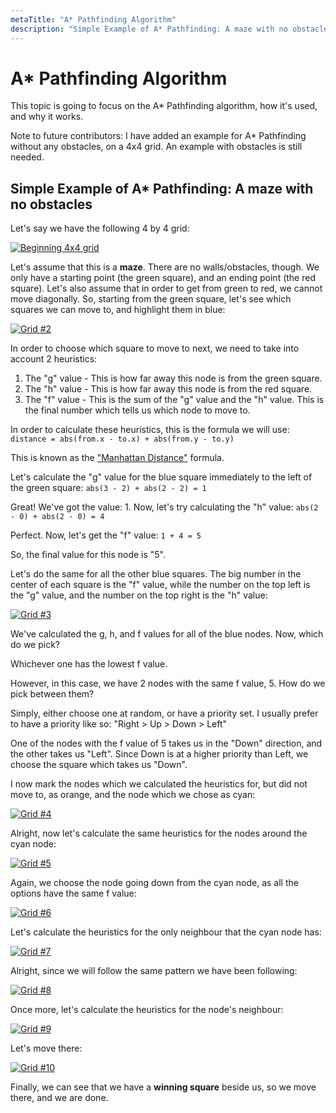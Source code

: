 ```yaml
---
metaTitle: "A* Pathfinding Algorithm"
description: "Simple Example of A* Pathfinding: A maze with no obstacles"
---
```


# A* Pathfinding Algorithm


This topic is going to focus on the A* Pathfinding algorithm, how it's used, and why it works.

Note to future contributors: I have added an example for A* Pathfinding without any obstacles, on a 4x4 grid. An example with obstacles is still needed.



## Simple Example of A* Pathfinding: A maze with no obstacles


Let's say we have the following 4 by 4 grid:

[<img src="https://i.stack.imgur.com/9pe82.png" alt="Beginning 4x4 grid" />](https://i.stack.imgur.com/9pe82.png)

Let's assume that this is a **maze**. There are no walls/obstacles, though. We only have a starting point (the green square), and an ending point (the red square).
Let's also assume that in order to get from green to red, we cannot move diagonally.
So, starting from the green square, let's see which squares we can move to, and highlight them in blue:

[<img src="https://i.stack.imgur.com/vDqkY.png" alt="Grid #2" />](https://i.stack.imgur.com/vDqkY.png)

In order to choose which square to move to next, we need to take into account 2 heuristics:

1. The "g" value - This is how far away this node is from the green square.
1. The "h" value - This is how far away this node is from the red square.
1. The "f" value - This is the sum of the "g" value and the "h" value. This is the final number which tells us which node to move to.

In order to calculate these heuristics, this is the formula we will use: `distance = abs(from.x - to.x) + abs(from.y - to.y)`

This is known as the ["Manhattan Distance"](https://xlinux.nist.gov/dads/HTML/manhattanDistance.html) formula.

Let's calculate the "g" value for the blue square immediately to the left of the green square:
`abs(3 - 2) + abs(2 - 2) = 1`

Great! We've got the value: 1.
Now, let's try calculating the "h" value:
`abs(2 - 0) + abs(2 - 0) = 4`

Perfect. Now, let's get the "f" value:
`1 + 4 = 5`

So, the final value for this node is "5".

Let's do the same for all the other blue squares. The big number in the center of each square is the "f" value, while the number on the top left is the "g" value, and the number on the top right is the "h" value:

[<img src="https://i.stack.imgur.com/RoGbr.png" alt="Grid #3" />](https://i.stack.imgur.com/RoGbr.png)

We've calculated the g, h, and f values for all of the blue nodes. Now, which do we pick?

Whichever one has the lowest f value.

However, in this case, we have 2 nodes with the same f value, 5. How do we pick between them?

Simply, either choose one at random, or have a priority set. I usually prefer to have a priority like so:
"Right > Up > Down > Left"

One of the nodes with the f value of 5 takes us in the "Down" direction, and the other takes us "Left". Since Down is at a higher priority than Left, we choose the square which takes us "Down".

I now mark the nodes which we calculated the heuristics for, but did not move to, as orange, and the node which we chose as cyan:

[<img src="https://i.stack.imgur.com/Dunrn.png" alt="Grid #4" />](https://i.stack.imgur.com/Dunrn.png)

Alright, now let's calculate the same heuristics for the nodes around the cyan node:

[<img src="https://i.stack.imgur.com/WuCwv.png" alt="Grid #5" />](https://i.stack.imgur.com/WuCwv.png)

Again, we choose the node going down from the cyan node, as all the options have the same f value:

[<img src="https://i.stack.imgur.com/nlywy.png" alt="Grid #6" />](https://i.stack.imgur.com/nlywy.png)

Let's calculate the heuristics for the only neighbour that the cyan node has:

[<img src="https://i.stack.imgur.com/2rf8P.png" alt="Grid #7" />](https://i.stack.imgur.com/2rf8P.png)

Alright, since we will follow the same pattern we have been following:

[<img src="https://i.stack.imgur.com/8UBoB.png" alt="Grid #8" />](https://i.stack.imgur.com/8UBoB.png)

Once more, let's calculate the heuristics for the node's neighbour:

[<img src="https://i.stack.imgur.com/TuXrO.png" alt="Grid #9" />](https://i.stack.imgur.com/TuXrO.png)

Let's move there:

[<img src="https://i.stack.imgur.com/r8MJd.png" alt="Grid #10" />](https://i.stack.imgur.com/r8MJd.png)

Finally, we can see that we have a **winning square** beside us, so we move there, and we are done.

